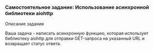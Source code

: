 ### Самостоятельное задание: Использование асинхронной библиотеки aiohttp

Описание задания

Ваша задача - написать асинхронную функцию, которая использует библиотеку aiohttp для отправки GET-запроса на указанный URL и возвращает статус ответа.
